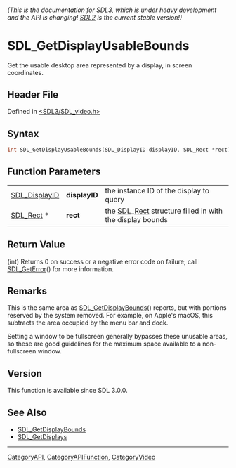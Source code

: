 ###### (This is the documentation for SDL3, which is under heavy development and the API is changing! [SDL2](https://wiki.libsdl.org/SDL2/) is the current stable version!)
# SDL_GetDisplayUsableBounds

Get the usable desktop area represented by a display, in screen coordinates.

## Header File

Defined in [<SDL3/SDL_video.h>](https://github.com/libsdl-org/SDL/blob/main/include/SDL3/SDL_video.h)

## Syntax

```c
int SDL_GetDisplayUsableBounds(SDL_DisplayID displayID, SDL_Rect *rect);
```

## Function Parameters

|                                |               |                                                                      |
| ------------------------------ | ------------- | -------------------------------------------------------------------- |
| [SDL_DisplayID](SDL_DisplayID) | **displayID** | the instance ID of the display to query                              |
| [SDL_Rect](SDL_Rect) *         | **rect**      | the [SDL_Rect](SDL_Rect) structure filled in with the display bounds |

## Return Value

(int) Returns 0 on success or a negative error code on failure; call
[SDL_GetError](SDL_GetError)() for more information.

## Remarks

This is the same area as [SDL_GetDisplayBounds](SDL_GetDisplayBounds)()
reports, but with portions reserved by the system removed. For example, on
Apple's macOS, this subtracts the area occupied by the menu bar and dock.

Setting a window to be fullscreen generally bypasses these unusable areas,
so these are good guidelines for the maximum space available to a
non-fullscreen window.

## Version

This function is available since SDL 3.0.0.

## See Also

- [SDL_GetDisplayBounds](SDL_GetDisplayBounds)
- [SDL_GetDisplays](SDL_GetDisplays)

----
[CategoryAPI](CategoryAPI), [CategoryAPIFunction](CategoryAPIFunction), [CategoryVideo](CategoryVideo)

